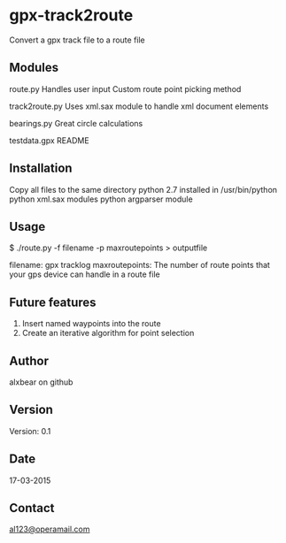 # gpx-track2route
Convert a gpx track file to a route file

Modules
-------
route.py
  Handles user input
  Custom route point picking method
  
track2route.py
  Uses xml.sax module to handle xml document elements
  
bearings.py
  Great circle calculations
  
testdata.gpx
README

Installation
------------
Copy all files to the same directory
python 2.7 installed in /usr/bin/python
python xml.sax modules
python argparser module

Usage
-----
$ ./route.py -f filename -p maxroutepoints > outputfile

filename: gpx tracklog
maxroutepoints: The number of route points that your 
  gps device can handle in a route file

Future features
---------------
1. Insert named waypoints into the route
2. Create an iterative algorithm for point selection

Author
------
alxbear on github

Version
-------
Version: 0.1

Date
----
17-03-2015

Contact
-------
al123@operamail.com
